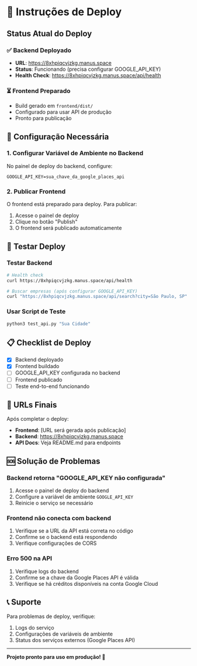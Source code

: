 # 🚀 Instruções de Deploy

## Status Atual do Deploy

### ✅ Backend Deployado
- **URL**: https://8xhpiqcvjzkg.manus.space
- **Status**: Funcionando (precisa configurar GOOGLE_API_KEY)
- **Health Check**: https://8xhpiqcvjzkg.manus.space/api/health

### ⏳ Frontend Preparado
- Build gerado em `frontend/dist/`
- Configurado para usar API de produção
- Pronto para publicação

## 🔧 Configuração Necessária

### 1. Configurar Variável de Ambiente no Backend

No painel de deploy do backend, configure:
```
GOOGLE_API_KEY=sua_chave_da_google_places_api
```

### 2. Publicar Frontend

O frontend está preparado para deploy. Para publicar:
1. Acesse o painel de deploy
2. Clique no botão "Publish" 
3. O frontend será publicado automaticamente

## 🧪 Testar Deploy

### Testar Backend
```bash
# Health check
curl https://8xhpiqcvjzkg.manus.space/api/health

# Buscar empresas (após configurar GOOGLE_API_KEY)
curl "https://8xhpiqcvjzkg.manus.space/api/search?city=São Paulo, SP"
```

### Usar Script de Teste
```bash
python3 test_api.py "Sua Cidade"
```

## 📋 Checklist de Deploy

- [x] Backend deployado
- [x] Frontend buildado
- [ ] GOOGLE_API_KEY configurada no backend
- [ ] Frontend publicado
- [ ] Teste end-to-end funcionando

## 🔗 URLs Finais

Após completar o deploy:

- **Frontend**: [URL será gerada após publicação]
- **Backend**: https://8xhpiqcvjzkg.manus.space
- **API Docs**: Veja README.md para endpoints

## 🆘 Solução de Problemas

### Backend retorna "GOOGLE_API_KEY não configurada"
1. Acesse o painel de deploy do backend
2. Configure a variável de ambiente `GOOGLE_API_KEY`
3. Reinicie o serviço se necessário

### Frontend não conecta com backend
1. Verifique se a URL da API está correta no código
2. Confirme se o backend está respondendo
3. Verifique configurações de CORS

### Erro 500 na API
1. Verifique logs do backend
2. Confirme se a chave da Google Places API é válida
3. Verifique se há créditos disponíveis na conta Google Cloud

## 📞 Suporte

Para problemas de deploy, verifique:
1. Logs do serviço
2. Configurações de variáveis de ambiente
3. Status dos serviços externos (Google Places API)

---

**Projeto pronto para uso em produção! 🎉**

